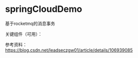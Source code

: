# springCloudDemo  
基于rocketmq的消息事务 

关键组件（可用）：  


参考资料：    
https://blog.csdn.net/leadseczgw01/article/details/106939085
